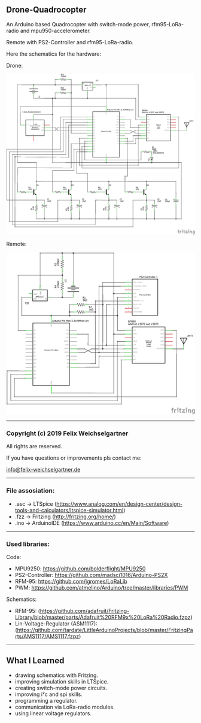 ## Drone-Quadrocopter

An Arduino based Quadrocopter with switch-mode power, rfm95-LoRa-radio and mpu950-accelerometer.

Remote with PS2-Controller and rfm95-LoRa-radio.

Here the schematics for the hardware:

Drone:

![img](https://github.com/FelixWeichselgartner/Drone-Quadrocopter/blob/master/schematics/Drone-Schematic.png)

Remote:

![img](https://github.com/FelixWeichselgartner/Drone-Quadrocopter/blob/master/schematics/Remote-Schematic.png)

*****************************************************************************************

### Copyright (c) 2019 Felix Weichselgartner

All rights are reserved.

If you have questions or improvements pls contact me:

info@felix-weichselgartner.de

*****************************************************************************************

### File assosiation:

* .asc -> LTSpice (https://www.analog.com/en/design-center/design-tools-and-calculators/ltspice-simulator.html)
* .fzz -> Fritzing (http://fritzing.org/home/)
* .ino -> ArduinoIDE (https://www.arduino.cc/en/Main/Software)

*****************************************************************************************

### Used libraries:

Code:
* MPU9250: https://github.com/bolderflight/MPU9250
* PS2-Controller: https://github.com/madsci1016/Arduino-PS2X
* RFM-95: https://github.com/jgromes/LoRaLib
* PWM: https://github.com/atmelino/Arduino/tree/master/libraries/PWM

Schematics:
* RFM-95: (https://github.com/adafruit/Fritzing-Library/blob/master/parts/Adafruit%20RFM9x%20LoRa%20Radio.fzpz)
* Lin-Voltage-Regulator (ASM1117): (https://github.com/tardate/LittleArduinoProjects/blob/master/FritzingParts/AMS1117/AMS1117.fzpz)

*****************************************************************************************

## What I Learned

* drawing schematics with Fritzing.
* improving simulation skills in LTSpice.
* creating switch-mode power circuits.
* improving i²c and spi skills.
* programming a regulator.
* communication via LoRa-radio modules.
* using linear voltage regulators.
